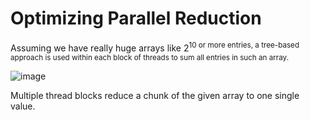 # Optimizing Parallel Reduction

Assuming we have really huge arrays like 2<sup>10 or more entries, a tree-based approach is used within each block of threads to sum all entries in such an array. 
  
  
  ![image](https://user-images.githubusercontent.com/113553039/230997372-6447ac6c-4300-484a-9608-ebcea062162d.png)

  
  Multiple thread blocks reduce a chunk of the given array to one single value.
  
  
